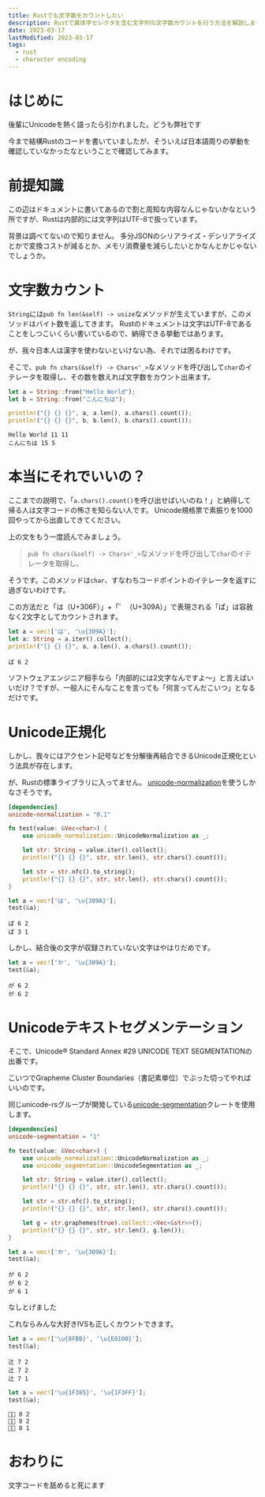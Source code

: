 ```yaml
---
title: Rustでも文字数をカウントしたい
description: Rustで異体字セレクタを含む文字列の文字数カウントを行う方法を解説します
date: 2023-03-17
lastModified: 2023-03-17
tags: 
  - rust
  - character encoding
---
```


# はじめに

後輩にUnicodeを熱く語ったら引かれました。どうも弊社です

今まで結構Rustのコードを書いていましたが、そういえば日本語周りの挙動を確認していなかったなということで確認してみます。

# 前提知識

この辺はドキュメントに書いてあるので割と周知な内容なんじゃないかなという所ですが、Rustは内部的には文字列はUTF-8で扱っています。

背景は調べてないので知りません。
多分JSONのシリアライズ・デシリアライズとかで変換コストが減るとか、メモリ消費量を減らしたいとかなんとかじゃないでしょうか。

# 文字数カウント

`String`には`pub fn len(&self) -> usize`なメソッドが生えていますが、このメソッドはバイト数を返してきます。
Rustのドキュメントは文字はUTF-8であることをしつこいくらい書いているので、納得できる挙動ではあります。

が、我々日本人は漢字を使わないといけない為、それでは困るわけです。

そこで、`pub fn chars(&self) -> Chars<'_>`なメソッドを呼び出して`char`のイテレータを取得し、その数を数えれば文字数をカウント出来ます。

```rust
let a = String::from("Hello World");
let b = String::from("こんにちは");

println!("{} {} {}", a, a.len(), a.chars().count());
println!("{} {} {}", b, b.len(), b.chars().count());
```

```shell
Hello World 11 11
こんにちは 15 5
```

# 本当にそれでいいの？

ここまでの説明で、「`a.chars().count()`を呼び出せばいいのね！」と納得して帰る人は文字コードの怖さを知らない人です。
Unicode規格票で素振りを1000回やってから出直してきてください。

上の文をもう一度読んでみましょう。

> `pub fn chars(&self) -> Chars<'_>`なメソッドを呼び出して`char`のイテレータを取得し、

そうです。このメソッドは`char`、すなわちコードポイントのイテレータを返すに過ぎないわけです。

この方法だと「は（U+306F）」+「゜（U+309A）」で表現される「ぱ」は容赦なく2文字としてカウントされます。

```rust
let a = vec!['は', '\u{309A}'];
let a: String = a.iter().collect();
println!("{} {} {}", a, a.len(), a.chars().count());
```

```shell
ぱ 6 2
```

ソフトウェアエンジニア相手なら「内部的には2文字なんですよ～」と言えばいいだけ？ですが、一般人にそんなことを言っても「何言ってんだこいつ」となるだけです。

# Unicode正規化

しかし、我々にはアクセント記号などを分解後再結合できるUnicode正規化という法具が存在します。

が、Rustの標準ライブラリに入ってません。
[unicode-normalization](https://github.com/unicode-rs/unicode-normalization)を使うしかなさそうです。

```toml
[dependencies]
unicode-normalization = "0.1"
```

```rust
fn test(value: &Vec<char>) {
    use unicode_normalization::UnicodeNormalization as _;

    let str: String = value.iter().collect();
    println!("{} {} {}", str, str.len(), str.chars().count());

    let str = str.nfc().to_string();
    println!("{} {} {}", str, str.len(), str.chars().count());
}
```

```rust
let a = vec!['は', '\u{309A}'];
test(&a);
```

```shell
ぱ 6 2
ぱ 3 1
```

しかし、結合後の文字が収録されていない文字はやはりだめです。

```rust
let a = vec!['か', '\u{309A}'];
test(&a);
```

```shell
か゚ 6 2
か゚ 6 2
```

# Unicodeテキストセグメンテーション

そこで、Unicode® Standard Annex #29 UNICODE TEXT SEGMENTATIONの出番です。

こいつでGrapheme Cluster Boundaries（書記素単位）でぶった切ってやればいいのです。

同じunicode-rsグループが開発している[unicode-segmentation](https://github.com/unicode-rs/unicode-segmentation)クレートを使用します。

```toml
[dependencies]
unicode-segmentation = "1"
```

```rust
fn test(value: &Vec<char>) {
    use unicode_normalization::UnicodeNormalization as _;
    use unicode_segmentation::UnicodeSegmentation as _;

    let str: String = value.iter().collect();
    println!("{} {} {}", str, str.len(), str.chars().count());

    let str = str.nfc().to_string();
    println!("{} {} {}", str, str.len(), str.chars().count());

    let g = str.graphemes(true).collect::<Vec<&str>>();
    println!("{} {} {}", str, str.len(), g.len());
}
```

```rust
let a = vec!['か', '\u{309A}'];
test(&a);
```

```shell
か゚ 6 2
か゚ 6 2
か゚ 6 1
```

なしとげました

これならみんな大好きIVSも正しくカウントできます。

```rust
let a = vec!['\u{8FBB}', '\u{E0100}'];
test(&a);
```

```shell
辻󠄀 7 2
辻󠄀 7 2
辻󠄀 7 1
```

```rust
let a = vec!['\u{1F385}', '\u{1F3FF}'];
test(&a);
```

```shell
🎅🏿 8 2
🎅🏿 8 2
🎅🏿 8 1
```

# おわりに

文字コードを舐めると死にます
